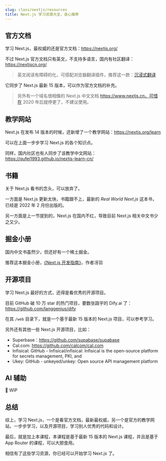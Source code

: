 ```yaml
---
slug: class/nextjs/resources
title: Next.js 学习资源大全，良心推荐
---
```


## 官方文档

学习 Next.js，最权威的还是官方文档：https://nextjs.org/

不过 Next.js 官方文档只有英文，不支持多语言，国内有社区翻译：https://nextjscn.org/

> 英文阅读有障碍的化，可搭配浏览器翻译插件，推荐这一款：[沉浸式翻译](https://immersivetranslate.com/?via=kaipeng)

它同步了 Next.js 最新 15 版本，可以作为官方文档的补充。

>  另外有一个域名很相像的 Next.js 中文文档 https://www.nextjs.cn，可惜在 2020 年后就停更了，不建议使用。

## 教学网站

Next.js 在发布 14 版本的时候，还新增了一个教学网站：https://nextjs.org/learn

可以在上面一步步学习 Next.js 的各个知识点。

同样，国内社区也有人同步了该教学中文网站：https://qufei1993.github.io/nextjs-learn-cn/

## 书籍

关于 Next.js 看书的念头，可以放弃了。

一方面是 Next.js 更新太快，书籍跟不上，最新的 *Real World Next.js* 这本书，已经是 2022 年 2 月份出版的。

另一方面是上一节提到的，Next.js 在国内不红，导致目前 Next.js 相关中文书少之又少。

## 掘金小册

国内中文书虽然少，但还好有一个稀土掘金。

推荐这本掘金小册，[《Next.js 开发指南》](https://s.juejin.cn/ds/xsVYC_uvvgE/)，作者冴羽

## 开源项目

学习 Next.js 最好的方式，还得是看优秀的开源项目。

目前 GitHub 破 10 万 star 的热门项目，要数张路宇的 Dify.ai 了：https://github.com/langgenius/dify

在其 `/web` 目录下，就是一个基于最新 15 版本的 Next.js 项目，可以参考学习。

另外还有其他一些 Next.js 开源项目，比如：

- Superbase：https://github.com/supabase/supabase
- Cal.com: https://github.com/calcom/cal.com
- Infisical: GitHub - Infisical/infisical: Infisical is the open-source platform for secrets management, PKI, and
- Ukey: GitHub - unkeyed/unkey: Open source API management platform


## AI 辅助

🚧 WIP

## 总结

综上，学习 Next.js，一个是看官方文档，最新最权威，另一个是官方的教学网站，一步步学习，以及开源项目，学习别人优秀的代码和设计。

最后，就是加上本课程，本课程是基于最新 15 版本的 Next.js 课程，并且是基于 App Router 的课程，可以大胆食用。

相信有了这些学习资源，你已经可以开始学习 Next.js 了。







